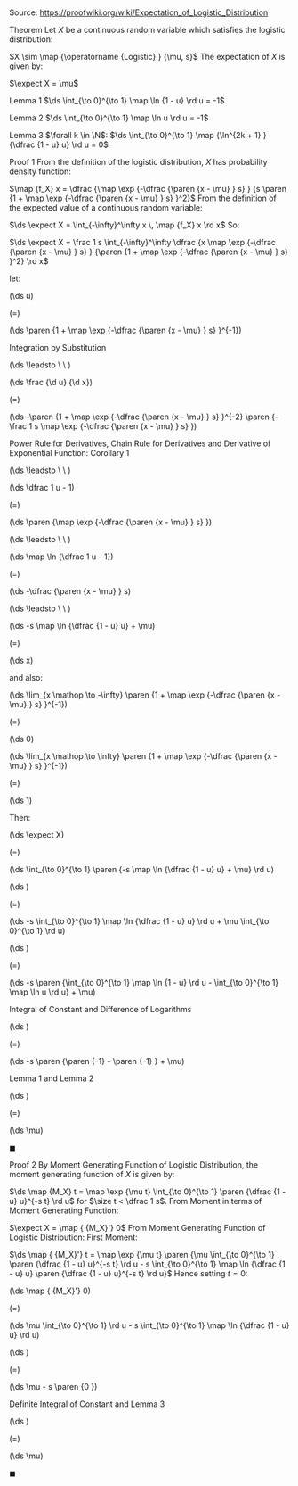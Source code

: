 # 

Source: https://proofwiki.org/wiki/Expectation_of_Logistic_Distribution



Theorem
Let $X$ be a continuous random variable which satisfies the logistic distribution:

$X \sim \map {\operatorname {Logistic} } {\mu, s}$
The expectation of $X$ is given by:

$\expect X = \mu$


Lemma 1
$\ds \int_{\to 0}^{\to 1} \map \ln {1 - u} \rd u = -1$


Lemma 2
$\ds \int_{\to 0}^{\to 1} \map \ln u \rd u = -1$


Lemma 3
$\forall k \in \N$:
$\ds \int_{\to 0}^{\to 1} \map {\ln^{2k + 1} } {\dfrac {1 - u} u} \rd u = 0$


Proof 1
From the definition of the logistic distribution, $X$ has probability density function:

$\map {f_X} x = \dfrac {\map \exp {-\dfrac {\paren {x - \mu} } s} } {s \paren {1 + \map \exp {-\dfrac {\paren {x - \mu} } s} }^2}$
From the definition of the expected value of a continuous random variable: 

$\ds \expect X = \int_{-\infty}^\infty x \, \map {f_X} x \rd x$
So:

$\ds \expect X = \frac 1 s \int_{-\infty}^\infty \dfrac {x \map \exp {-\dfrac {\paren {x - \mu} } s} } {\paren {1 + \map \exp {-\dfrac {\paren {x - \mu} } s} }^2} \rd x$

let:














\(\ds u\)

\(=\)







\(\ds \paren {1 + \map \exp {-\dfrac {\paren {x - \mu} } s} }^{-1}\)





Integration by Substitution








\(\ds \leadsto \ \ \)





\(\ds \frac {\d u} {\d x}\)

\(=\)







\(\ds -\paren {1 + \map \exp {-\dfrac {\paren {x - \mu} } s} }^{-2} \paren {-\frac 1 s \map \exp {-\dfrac {\paren {x - \mu} } s} }\)





Power Rule for Derivatives, Chain Rule for Derivatives and Derivative of Exponential Function: Corollary 1








\(\ds \leadsto \ \ \)





\(\ds \dfrac 1 u - 1\)

\(=\)







\(\ds \paren {\map \exp {-\dfrac {\paren {x - \mu} } s} }\)














\(\ds \leadsto \ \ \)





\(\ds \map \ln {\dfrac 1 u - 1}\)

\(=\)







\(\ds -\dfrac {\paren {x - \mu} } s\)














\(\ds \leadsto \ \ \)





\(\ds -s \map \ln {\dfrac {1 - u} u} + \mu\)

\(=\)







\(\ds x\)










and also:














\(\ds \lim_{x \mathop \to -\infty} \paren {1 + \map \exp {-\dfrac {\paren {x - \mu} } s} }^{-1}\)

\(=\)







\(\ds 0\)




















\(\ds \lim_{x \mathop \to \infty} \paren {1 + \map \exp {-\dfrac {\paren {x - \mu} } s} }^{-1}\)

\(=\)







\(\ds 1\)










Then:














\(\ds \expect X\)

\(=\)







\(\ds \int_{\to 0}^{\to 1}  \paren {-s \map \ln {\dfrac {1 - u} u} + \mu} \rd u\)




















\(\ds \)

\(=\)







\(\ds -s \int_{\to 0}^{\to 1} \map \ln {\dfrac {1 - u} u} \rd u + \mu \int_{\to 0}^{\to 1} \rd u\)




















\(\ds \)

\(=\)







\(\ds -s \paren {\int_{\to 0}^{\to 1} \map \ln {1 - u} \rd u - \int_{\to 0}^{\to 1} \map \ln u \rd u} + \mu\)





Integral of Constant and Difference of Logarithms














\(\ds \)

\(=\)







\(\ds -s \paren {\paren {-1} - \paren {-1} } + \mu\)





Lemma 1 and Lemma 2














\(\ds \)

\(=\)







\(\ds \mu\)









$\blacksquare$


Proof 2
By Moment Generating Function of Logistic Distribution, the moment generating function of $X$ is given by: 

$\ds \map {M_X} t = \map \exp {\mu t} \int_{\to 0}^{\to 1} \paren {\dfrac {1 - u} u}^{-s t} \rd u$
for $\size t < \dfrac 1 s$. 
From Moment in terms of Moment Generating Function: 

$\expect X = \map { {M_X}'} 0$
From Moment Generating Function of Logistic Distribution: First Moment: 

$\ds \map { {M_X}'} t = \map \exp {\mu t} \paren {\mu \int_{\to 0}^{\to 1} \paren {\dfrac {1 - u} u}^{-s t} \rd u - s \int_{\to 0}^{\to 1} \map \ln {\dfrac {1 - u} u} \paren {\dfrac {1 - u} u}^{-s t} \rd u}$
Hence setting $t = 0$:














\(\ds \map { {M_X}'} 0\)

\(=\)







\(\ds \mu \int_{\to 0}^{\to 1} \rd u - s \int_{\to 0}^{\to 1} \map \ln {\dfrac {1 - u} u} \rd u\)




















\(\ds \)

\(=\)







\(\ds \mu - s \paren {0 }\)





Definite Integral of Constant and Lemma 3














\(\ds \)

\(=\)







\(\ds \mu\)









$\blacksquare$





